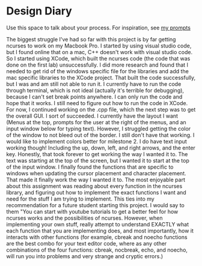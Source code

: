# Design Diary
Use this space to talk about your process.  For inspiration, see [my prompts](../../../docs/sample_reflection.md) 

The biggest struggle I've had so far with this project is by far getting ncurses to work on my Macbook Pro. I started by using visual studio code, but I found online that on a mac, C++ doesn't work with visual studio code. So I started using XCode, which built the ncurses code (the code that was done on the first lab) unsuccessfully. I did more research and found that I needed to get rid of the windows specific file for the libraries and add the mac specific libraries to the XCode project. That built the code successfully, but I was and am still not able to run it. I currently have to run the code through terminal, which is not ideal (actually it's terrible for debugging), because I can't set break points anywhere. I can only run the code and hope that it works. I still need to figure out how to run the code in XCode. For now, I continued working on the .cpp file, which the next step was to get the overall GUI. I sort of succeeded. I currently have the layout I want (Menus at the top, prompts for the user at the right of the menus, and an input window below for typing text). However, I struggled getting the color of the window to not bleed out of the border. I still don't have that working. I would like to implement colors better for milestone 2. I do have text input working though! Including the up, down, left, and right arrows, and the enter key. Honestly, that took forever to get working the way I wanted it to. The text was starting at the top of the screen, but I wanted it to start at the top of the input window. I finally found the functions that are specific to windows when updating the cursor placement and character placement. That made it finally work the way I wanted it to. The most enjoyable part about this assignment was reading about every function in the ncurses library, and figuring out how to implement the exact functions I want and need for the stuff I am trying to implement. This ties into my recommendation for a future student starting this project. I would say to them "You can start with youtube tutorials to get a better feel for how ncurses works and the possibilities of ncurses. However, when implementing your own stuff, really attempt to understand EXACTLY what each function that you are implementing does, and most importantly, how it interacts with other functions (for example, cbreak and noecho functions are the best combo for your text editor code, where as any other combinations of the four functions: cbreak, nocbreak, echo, and noecho, will run you into problems and very strange and cryptic errors.) 
